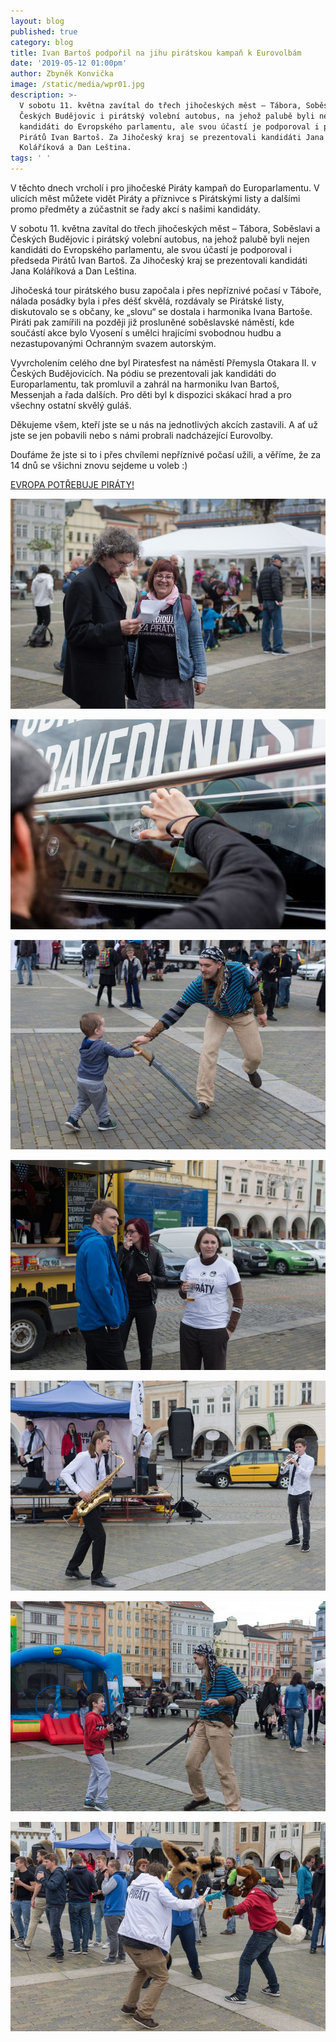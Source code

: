 ```yaml
---
layout: blog
published: true
category: blog
title: Ivan Bartoš podpořil na jihu pirátskou kampaň k Eurovolbám
date: '2019-05-12 01:00pm'
author: Zbyněk Konvička
image: /static/media/wpr01.jpg
description: >-
  V sobotu 11. května zavítal do třech jihočeských měst – Tábora, Soběslavi a
  Českých Budějovic i pirátský volební autobus, na jehož palubě byli nejen
  kandidáti do Evropského parlamentu, ale svou účastí je podporoval i předseda
  Pirátů Ivan Bartoš. Za Jihočeský kraj se prezentovali kandidáti Jana
  Koláříková a Dan Leština.
tags: ' '
---
```

V těchto dnech vrcholí i pro jihočeské Piráty kampaň do Europarlamentu. V ulicích měst můžete vidět Piráty a příznivce s Pirátskými listy a dalšími promo předměty a zúčastnit se řady akcí s našimi kandidáty.

V sobotu 11. května zavítal do třech jihočeských měst – Tábora, Soběslavi a Českých Budějovic i pirátský volební autobus, na jehož palubě byli nejen kandidáti do Evropského parlamentu, ale svou účastí je podporoval i předseda Pirátů Ivan Bartoš. Za Jihočeský kraj se prezentovali kandidáti Jana Koláříková a Dan Leština.

Jihočeská tour pirátského busu započala i přes nepříznivé počasí v Táboře, nálada posádky byla i přes déšť skvělá, rozdávaly se Pirátské listy, diskutovalo se s občany, ke „slovu“ se dostala i harmonika Ivana Bartoše. Piráti pak zamířili na později již prosluněné soběslavské náměstí, kde součástí akce bylo Vyosení s umělci hrajícími svobodnou hudbu a nezastupovanými Ochranným svazem autorským.

Vyvrcholením celého dne byl Piratesfest na náměstí Přemysla Otakara II. v Českých Budějovicích. Na pódiu se prezentovali jak kandidáti do Europarlamentu, tak promluvil a zahrál na harmoniku Ivan Bartoš, Messenjah a řada dalších. Pro děti byl k dispozici skákací hrad a pro všechny ostatní skvělý guláš.

Děkujeme všem, kteří jste se u nás na jednotlivých akcích zastavili. A ať už jste se jen pobavili nebo s námi probrali nadcházející Eurovolby.

Doufáme že jste si to i přes chvílemi nepříznivé počasí užili, a věříme, že za 14 dnů se všichni znovu sejdeme u voleb :)

[EVROPA POTŘEBUJE PIRÁTY!](https://evropapotrebuje.cz/)

![PIRATEFEST České Budějovice](/static/media/wpr02.jpg)

![PIRATEFEST České Budějovice](/static/media/wpr03.jpg)

![PIRATEFEST České Budějovice](/static/media/wpr04.jpg)

![PIRATEFEST České Budějovice](/static/media/wpr05.jpg)

![PIRATEFEST České Budějovice](/static/media/wpr06.jpg)

![PIRATEFEST České Budějovice](/static/media/wpr07.jpg)

![PIRATEFEST České Budějovice](/static/media/wpr08.jpg)
